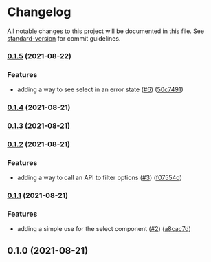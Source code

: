 # Changelog

All notable changes to this project will be documented in this file. See [standard-version](https://github.com/conventional-changelog/standard-version) for commit guidelines.

### [0.1.5](https://github.com/jrock2004/typeahead/compare/v0.1.4...v0.1.5) (2021-08-22)


### Features

* adding a way to see select in an error state ([#6](https://github.com/jrock2004/typeahead/issues/6)) ([50c7491](https://github.com/jrock2004/typeahead/commit/50c749169b89d56bc0a82d80d6d186523f847a1d))

### [0.1.4](https://github.com/jrock2004/typeahead/compare/v0.1.3...v0.1.4) (2021-08-21)

### [0.1.3](https://github.com/jrock2004/typeahead/compare/v0.1.2...v0.1.3) (2021-08-21)

### [0.1.2](https://github.com/jrock2004/typeahead/compare/v0.1.1...v0.1.2) (2021-08-21)


### Features

* adding a way to call an API to filter options ([#3](https://github.com/jrock2004/typeahead/issues/3)) ([f07554d](https://github.com/jrock2004/typeahead/commit/f07554d13e507ba293059c8f4e92ea7536ee0501))

### [0.1.1](https://github.com/jrock2004/typeahead/compare/v0.1.0...v0.1.1) (2021-08-21)


### Features

* adding a simple use for the select component ([#2](https://github.com/jrock2004/typeahead/issues/2)) ([a8cac7d](https://github.com/jrock2004/typeahead/commit/a8cac7d3405232d20e3634cabbedf350d724fa6d))

## 0.1.0 (2021-08-21)
